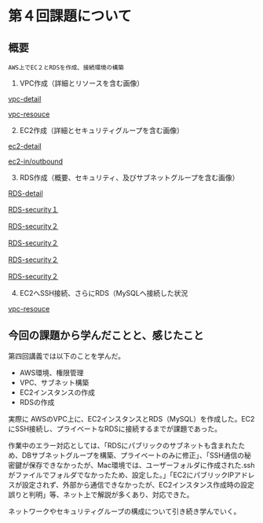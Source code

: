 # 第４回課題について

## 概要

    AWS上でEC２とRDSを作成、接続環境の構築

1.  VPC作成（詳細とリソースを含む画像）

[vpc-detail](images04/1.lec04-1-vpc1)

[vpc-resouce](images04/2.lec04-2-vpc2)

2.  EC2作成（詳細とセキュリティグループを含む画像）

[ec2-detail](images04/3.lec04-ec2-detail)

[ec2-in/outbound](images04/4.lec04-ec2-in-out)

3.  RDS作成（概要、セキュリティ、及びサブネットグループを含む画像）

[RDS-detail](images04/5.lec04-rds-detail)

[RDS-security１](images04/6.lec04-rds-security)

[RDS-security２](images04/7.lec04-rds-security2)

[RDS-security２](images04/8.lec04-subnet1)

[RDS-security２](images04/9.lec04-subnet2)

[RDS-security２](images04/10.lec04-rds-in)


4.  EC2へSSH接続、さらにRDS（MySQLへ接続した状況

[vpc-resouce](images04/11.lec04-console)

## 今回の課題から学んだことと、感じたこと

第四回講義では以下のことを学んだ。
* AWS環境、権限管理
* VPC、サブネット構築
* EC2インスタンスの作成
* RDSの作成


実際に AWSのVPC上に、EC2インスタンスとRDS（MySQL）を作成した。EC2にSSH接続し、プライベートなRDSに接続するまでが課題であった。

作業中のエラー対応としては、「RDSにパブリックのサブネットも含まれたため、DBサブネットグループを構築、プライベートのみに修正」、「SSH通信の秘密鍵が保存できなかったが、Mac環境では、ユーザーフォルダに作成された.sshがファイルでフォルダでなかったため、設定した。」「EC2にパブリックIPアドレスが設定されず、外部から通信できなかったが、EC2インスタンス作成時の設定誤りと判明」等、ネット上で解説が多くあり、対応できた。

ネットワークやセキュリティグループの構成について引き続き学んでいく。

